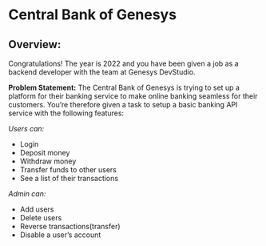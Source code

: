 # Central Bank of Genesys

## Overview:

Congratulations! The year is 2022 and you have been given a job as a backend developer with the
team at Genesys DevStudio.

**Problem Statement:**
The Central Bank of Genesys is trying to set up a platform for their banking service to make online
banking seamless for their customers. You’re therefore given a task to setup a basic banking API service
with the following features:

*Users can:*

* Login
* Deposit money
* Withdraw money
* Transfer funds to other users
* See a list of their transactions

*Admin can:*

* Add users
* Delete users
* Reverse transactions(transfer)
* Disable a user’s account
